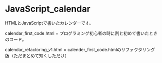 # JavaScript_calendar
HTMLとJavaScriptで書いたカレンダーです。

calendar_first_code.html = プログラミング初心者の時に割と初めて書いたときのコード。

calendar_refactoring_v1.html = calender_first_code.htmlのリファクタリング版（ただまとめて短くしただけ）
